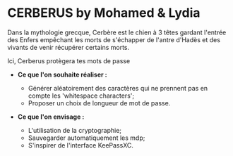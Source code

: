 # CERBERUS by Mohamed & Lydia

Dans la mythologie grecque, Cerbère est le chien à 3 têtes gardant l'entrée des Enfers empêchant les morts de s'échapper de l'antre d'Hadès et des vivants de venir récupérer certains morts.

Ici, Cerberus protègera tes mots de passe


* **Ce que l'on souhaite réaliser :**

	- Générer aléatoirement des caractères qui ne prennent pas en compte les 'whitespace characters';
	- Proposer un choix de longueur de mot de passe.

* **Ce que l'on envisage :**

	- L'utilisation de la cryptographie;
	- Sauvegarder automatiquement les mdp;
	- S'inspirer de l'interface KeePassXC.

